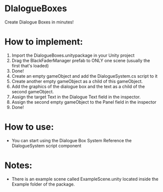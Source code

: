 # DIalogueBoxes
Create Dialogue Boxes in minutes!

# How to implement:
1) Import the DialogueBoxes.unitypackage in your Unity project
2) Drag the BlackFaderManager prefab to ONLY one scene (usually the first that's loaded)
3) Done!
4) Create an empty gameObject and add the DialogueSystem.cs script to it
5) Create another empty gameObject as a child of this gameObject.
6) Add the graphics of the dialogue box and the text as a child of the second gameObject.
7) Assign the target Text in the Dialogue Text field in the inspector.
8) Assign the second empty gameObject to the Panel field in the inspector
9) Done!

# How to use:
- You can start using the Dialogue Box System Reference the DialogueSystem script component

# Notes:
- There is an example scene called ExampleScene.unity located inside the Example folder of the package.

